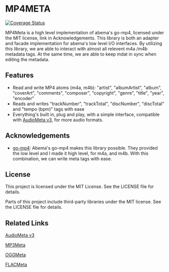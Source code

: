 # MP4META
[![Coverage Status](https://coveralls.io/repos/github/gcottom/mp4meta/badge.svg?branch=main)](https://coveralls.io/github/gcottom/mp4meta?branch=main)

MP4Meta is a high level implementation of abema's go-mp4, licensed under the MIT license, link in Acknowledgements. 
This library is both an adapter and facade implementation for abema's low level I/O interfaces. By utilizing this library,
we are able to interact with almost all relevent m4a /m4b metadata tags. At the same time, we are able to keep mdat in sync
when editing the metadata.

## Features
- Read and write MP4 atoms (m4a, m4b): "artist", "albumArtist", "album", "coverArt", "comments", "composer", "copyright", "genre", 
"title", "year", "encoder"
- Reads and writes "trackNumber", "trackTotal", "discNumber", "discTotal" and "tempo (bpm)" tags with ease
- Everything's built in, plug and play, with a simple interface, compatible with [AudioMeta v3]("github.com/gcottom/audiometa/v3"),
for more audio formats. 

## Acknowledgements
- [go-mp4](github.com/abema/go-mp4): Abema's go-mp4 makes this library possible. They provided the low level and I made it high level,
for m4a, and m4b. With this combination, we can write meta tags with ease. 

## License
This project is licensed under the MIT License. See the LICENSE file for details.

Parts of this project include third-party libraries under the MIT license. See the LICENSE file for details.

## Related Links
[AudioMeta v3](github.com/gcottom/audiometa/v3)

[MP3Meta](github.com/gcottom/mp3meta)

[OGGMeta](github.com/gcottom/oggmeta)

[FLACMeta](github.com/gcottom/flacmeta)